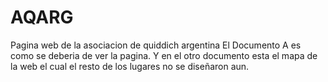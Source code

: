 # AQARG
Pagina web de la asociacion de quiddich argentina
El Documento A es como se deberia de ver la pagina. Y en el otro documento esta el mapa de la web el cual el resto de los lugares no se diseñaron aun.
